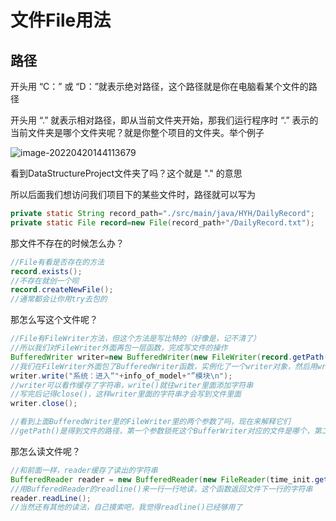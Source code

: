 # 文件File用法

## 路径

开头用 “C：” 或 “D：”就表示绝对路径，这个路径就是你在电脑看某个文件的路径

开头用 “.” 就表示相对路径，即从当前文件夹开始，那我们运行程序时 “.” 表示的当前文件夹是哪个文件夹呢？就是你整个项目的文件夹。举个例子

![image-20220420144113679](C:/Users/lenovo/AppData/Roaming/Typora/typora-user-images/image-20220420144113679.png)

看到DataStructureProject文件夹了吗？这个就是 "." 的意思

所以后面我们想访问我们项目下的某些文件时，路径就可以写为

```java
private static String record_path="./src/main/java/HYH/DailyRecord";
private static File record=new File(record_path+"/DailyRecord.txt");
```

那文件不存在的时候怎么办？

```java
//File有看是否存在的方法
record.exists();
//不存在就创一个呗
record.createNewFile();
//通常都会让你用try去包的
```

那怎么写这个文件呢？

```java
//File有FileWriter方法，但这个方法是写比特的（好像是，记不清了）
//所以我们对FileWriter外面再包一层函数，完成写文件的操作
BufferedWriter writer=new BufferedWriter(new FileWriter(record.getPath(),true));
//我们在FileWriter外面包了BufferedWriter函数，实例化了一个writer对象，然后用writer去写
writer.write("系统：进入“"+info_of_model+"”模块\n");
//writer可以看作缓存了字符串，write()就往writer里面添加字符串
//写完后记得close()，这样writer里面的字符串才会写到文件里面
writer.close();

//看到上面BufferedWriter里的FileWriter里的两个参数了吗，现在来解释它们
//getPath()是得到文件的路径，第一个参数锁死这个BufferWriter对应的文件是哪个，第二个参数Boolean为true时，写入的字符串是添加到文件里字符串后面，而不是把文件里原来的字符串全删了再写。可以不写第二个参数，这样表示把原来文件夹里的字符串全删了再写。
```

那怎么读文件呢？

```java
//和前面一样，reader缓存了读出的字符串
BufferedReader reader = new BufferedReader(new FileReader(time_init.getPath()));
//用BufferedReader的readline()来一行一行地读，这个函数返回文件下一行的字符串
reader.readLine();
//当然还有其他的读法，自己摸索吧，我觉得readline()已经够用了
```

